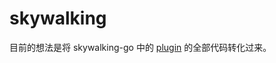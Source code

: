 # skywalking

目前的想法是将 skywalking-go 中的 [plugin](https://github.com/apache/skywalking-go/tree/main/plugins) 的全部代码转化过来。


